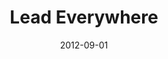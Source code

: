 ---
layout: message
category: message
series: "How to Love Your Job"
title: "Lead Everywhere"
date: 2012-09-01
audio-description: "Chuck Mingo talks about how to put our talents to work."
audio: "http://www.crossroads.net/players/media/hq/htlyj_03.mp3"
audio-title: "Lead Everywhere"
audio-duration: "36&#58;25"
program-description: "Program - Week 3 How To Love Your Job"
program: "http://www.crossroads.net/players/media/hq/09_01-02_12Program.pdf"
program-title: "Lead Everywhere"
video-description: "Chuck Mingo talks about how to put our talents to work."
video-title: "Lead Everywhere"
video: "https://s3.amazonaws.com/crossroadsvideomessages/htlyj_03.mp4"
video-poster: "https://www.crossroads.net/uploadedfiles/htlyj_03_still.jpg"
---